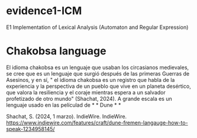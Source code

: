 # evidence1-ICM
E1 Implementation of Lexical Analysis (Automaton and Regular Expression)


# Chakobsa language
El idioma chakobsa es un lenguaje que usaban los circasianos medievales, se cree que es un lenguaje que surgió después de las primeras Guerras de Asesinos, y en sí, " el idioma chakobsa es un registro que habla de la experiencia y la perspectiva de un pueblo que vive en un planeta desértico, que valora la resiliencia y el coraje mientras espera a un salvador profetizado de otro mundo" (Shachat, 2024). A grande escala es un lenguaje usado en las películad de * * Dune * *





Shachat, S. (2024, 1 marzo). IndieWire. IndieWire. https://www.indiewire.com/features/craft/dune-fremen-langauge-how-to-speak-1234958145/ 
